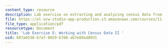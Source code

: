 ```yaml
---
content_type: resource
description: Lab exercise on extracting and analyzing census data from STF files.
file: https://ol-ocw-studio-app-production.s3.amazonaws.com/courses/11-208-introduction-to-computers-in-public-management-ii-january-iap-2002/607a6538b7af8029b760ab7e89a48931_11208labE.pdf
file_type: application/pdf
resourcetype: Document
title: 'Lab Exercise E: Working with Census Data II '
uid: 607a6538-b7af-8029-b760-ab7e89a48931
---
```

